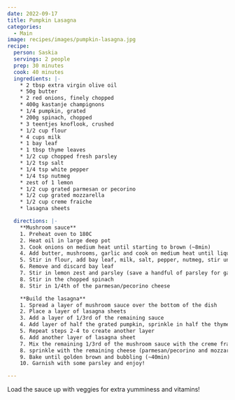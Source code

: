```yaml
---
date: 2022-09-17
title: Pumpkin Lasagna
categories:
  - Main
image: recipes/images/pumpkin-lasagna.jpg
recipe:
  person: Saskia
  servings: 2 people
  prep: 30 minutes
  cook: 40 minutes
  ingredients: |-
    * 2 tbsp extra virgin olive oil
    * 50g butter
    * 2 red onions, finely chopped
    * 400g kastanje champignons
    * 1/4 pumpkin, grated
    * 200g spinach, chopped
    * 3 teentjes knoflook, crushed
    * 1/2 cup flour
    * 4 cups milk
    * 1 bay leaf
    * 1 tbsp thyme leaves
    * 1/2 cup chopped fresh parsley
    * 1/2 tsp salt
    * 1/4 tsp white pepper
    * 1/4 tsp nutmeg
    * zest of 1 lemon
    * 1/2 cup grated parmesan or pecorino
    * 1/2 cup grated mozzarella
    * 1/2 cup creme fraiche
    * lasagna sheets

  directions: |-
    **Mushroom sauce**
    1. Preheat oven to 180C
    2. Heat oil in large deep pot
    3. Cook onions on medium heat until starting to brown (~8min)
    4. Add butter, mushrooms, garlic and cook on medium heat until liquid has evaporate (~10min)
    5. Stir in flour, add bay leaf, milk, salt, pepper, nutmeg, stir until thickended
    6. Remove and discard bay leaf
    7. Stir in lemon zest and parsley (save a handful of parsley for garnish)
    8. Stir in the chopped spinach
    8. Stir in 1/4th of the parmesan/pecorino cheese

    **Build the lasagna**
    1. Spread a layer of mushroom sauce over the bottom of the dish
    2. Place a layer of lasagna sheets
    3. Add a layer of 1/3rd of the remaining sauce
    4. Add layer of half the grated pumpkin, sprinkle in half the thyme
    5. Repeat steps 2-4 to create another layer
    6. Add another layer of lasagna sheet
    7. Mix the remaining 1/3rd of the mushroom sauce with the creme fraiche and spread over the lasagna sheets
    8. sprinkle with the remaining cheese (parmesan/pecorino and mozzarella)
    9. Bake until golden brown and bubbling (~40min)
    10. Garnish with some parsley and enjoy!

---
```


Load the sauce up with veggies for extra yumminess and vitamins!
